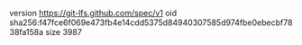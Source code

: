 version https://git-lfs.github.com/spec/v1
oid sha256:f47fce6f069e473fb4e14cdd5375d84940307585d974fbe0ebecbf7838fa158a
size 3987
